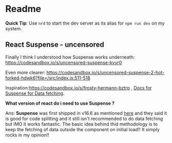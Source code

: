 # Readme

**Quick Tip**: Use `nrd` to start the dev server as its alias for `npm run dev` on my system.

## React Suspense - uncensored

Finally I think I understood how Suspense works underneath: https://codesandbox.io/s/uncensored-suspense-kvyr0

Even more clearer: https://codesandbox.io/s/uncensored-suspense-2-hot-forked-hdwk6?file=/src/index.js:511-518

Inspiration:https://codesandbox.io/s/frosty-hermann-bztrp , [Docs for Suspense for Data fetching](https://reactjs.org/docs/concurrent-mode-suspense.html).

**What version of react do i need to use Suspense ?**

Ans: **Suspense** was first shipped in v16.6 as mentioned [here](https://reactjs.org/blog/2018/11/27/react-16-roadmap.html) and they said it is good for code splitting and it still isn't recommended to do data fetching but IMO it works fantastic. The basic idea behind thid methodology is to keep the fetching of data outside the component on initial load!! It simply rocks in my opinion!!
